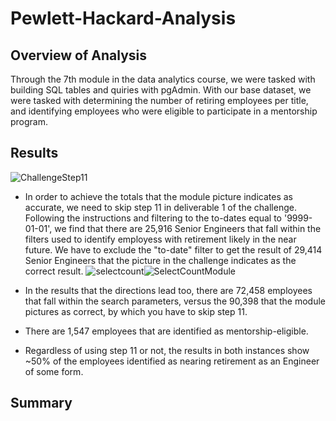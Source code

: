 # Pewlett-Hackard-Analysis

## Overview of Analysis
Through the 7th module in the data analytics course, we were tasked with building SQL tables and quiries with pgAdmin.  With our base dataset, we were tasked with determining the number of retiring employees per title, and identifying employees who were eligible to participate in a mentorship program. 

## Results

![ChallengeStep11](https://user-images.githubusercontent.com/88443672/146458098-53ef4f1c-89d3-45ff-85e3-743a74ae3b66.png)


- In order to achieve the totals that the module picture indicates as accurate, we need to skip step 11 in deliverable 1 of the challenge.  Following the instructions and filtering to the to-dates equal to '9999-01-01', we find that there are 25,916 Senior Engineers that fall within the filters used to identify employess with retirement likely in the near future.  We have to exclude the "to-date" filter to get the result of 29,414 Senior Engineers that the picture in the challenge indicates as the correct result.
![selectcount](https://user-images.githubusercontent.com/88443672/146459008-417f9219-0a2d-411f-9b7b-3aa5de821d34.png)![SelectCountModule](https://user-images.githubusercontent.com/88443672/146459014-41a91bd5-7e75-407c-8735-a6927f890e59.png)

- In the results that the directions lead too, there are 72,458 employees that fall within the search parameters, versus the 90,398 that the module pictures as correct, by which you have to skip step 11.

- There are 1,547 employees that are identified as mentorship-eligible.

- Regardless of using step 11 or not, the results in both instances show ~50% of the employees identified as nearing retirement as an Engineer of some form.
  
## Summary
